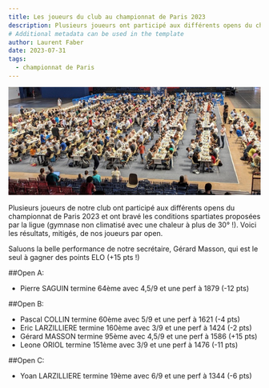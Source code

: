 ```yaml
---
title: Les joueurs du club au championnat de Paris 2023
description: Plusieurs joueurs ont participé aux différents opens du championnat de Paris 2023.
# Additional metadata can be used in the template
author: Laurent Faber
date: 2023-07-31
tags:
  - championnat de Paris
---
```


![Aperçu championnat de Paris](img/ambiance_r1_ch_paris_2023.jpeg)

Plusieurs joueurs de notre club ont participé aux différents opens du championnat de Paris 2023 et ont bravé
les conditions spartiates proposées par la ligue (gymnase non climatisé avec une chaleur à plus de 30° !).
Voici les résultats, mitigés, de nos joueurs par open.

Saluons la belle performance de notre secrétaire, Gérard Masson, qui est le seul à gagner des points ELO (+15 pts !)

##Open A:

- Pierre SAGUIN termine 64ème avec 4,5/9 et une perf à 1879 (-12 pts)

##Open B:

- Pascal COLLIN termine 60ème avec 5/9 et une perf à 1621 (-4 pts)
- Eric LARZILLIERE termine 160ème avec 3/9 et une perf à 1424 (-2 pts)
- Gérard MASSON termine 95ème avec 4,5/9 et une perf à 1586 (+15 pts)
- Leone ORIOL termine 151ème avec 3/9 et une perf à 1476 (-11 pts)

##Open C:

- Yoan LARZILLIERE termine 19ème avec 6/9 et une perf à 1344 (-6 pts) 
